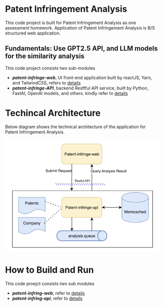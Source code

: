 
# Patent Infringement Analysis

This code project is built for Patent Infringement Analysis as one assessment homework.
Application of Patent Infringement Analysis is B/S structured web application.

## Fundamentals: Use GPT2.5 API, and LLM models for the similarity analysis

This code project consists two sub-modules
- ***patent-infringe-web***, UI front-end application built by reactJS, Yarn, and TailwindCSS, refers to [details](https://github.com/SearocIsMe/patent-infring-web/blob/70c72d809bde115edff398e11e560d4339e85316/README.md)
- ***patent-infringe-API***, backend Resftful API service, built by Python, FastAI, OpenAI models, and others. kindly refer to [details](https://github.com/SearocIsMe/patent-infringe/blob/master/patent-infring-api/readme.md)

# Techincal Architecture
Below diagram shows the technical architecture of the application for Patent Infringement Analysis.

![alt text](./techarchitecture.png)


# How to Build and Run

This code proejct consists two sub modules
- ***patent-infring-web***, refer to [details](https://github.com/SearocIsMe/patent-infring-web/blob/70c72d809bde115edff398e11e560d4339e85316/README.md)
- ***patent-infring-api***, refer to [details](https://github.com/SearocIsMe/patent-infringe/blob/master/patent-infring-api/readme.md)

